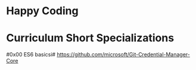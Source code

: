 # Happy Coding #
# Curriculum Short Specializations #
#0x00 ES6 basicsi#
https://github.com/microsoft/Git-Credential-Manager-Core
